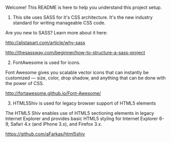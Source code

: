 Welcome! This README is here to help you understand this project setup.

1. This site uses SASS for it's CSS architecture. It's the new industry standard for writing manageable CSS code.

Are you new to SASS? Learn more about it here:

http://alistapart.com/article/why-sass

http://thesassway.com/beginner/how-to-structure-a-sass-project

2. FontAwesome is used for icons.

Font Awesome gives you scalable vector icons that can instantly be customized — size, color, drop shadow, and anything that can be done with the power of CSS.

http://fortawesome.github.io/Font-Awesome/

3. HTML5Shiv is used for legacy browser support of HTML5 elements

The HTML5 Shiv enables use of HTML5 sectioning elements in legacy Internet Explorer and provides basic HTML5 styling for Internet Explorer 6-9, Safari 4.x (and iPhone 3.x), and Firefox 3.x.

https://github.com/aFarkas/html5shiv